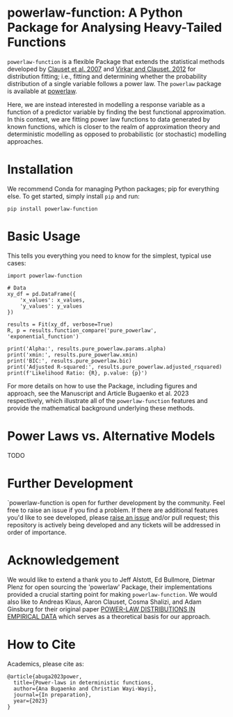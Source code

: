 # powerlaw-function: A Python Package for Analysing Heavy-Tailed Functions

`powerlaw-function` is a flexible Package that extends the statistical methods developed by [Clauset et al. 2007](https://arxiv.org/abs/0706.1062) and [Virkar and Clauset. 2012](https://arxiv.org/abs/1208.3524) for distribution fitting; i.e., fitting and determining whether the probability distribution of a single variable follows a power law.</b>
The `powerlaw` package is available at [powerlaw](https://github.com/jeffalstott/powerlaw/tree/master).

Here, we are instead interested in modelling a response variable as a function of a predictor variable by finding the best functional approximation. In this context, we are fitting power law functions to data generated by known functions, which is closer to the realm of approximation theory and deterministic modelling as opposed to probabilistic (or stochastic) modelling approaches. 


# Installation 

We recommend Conda for managing Python packages; pip for everything else. To get started, simply install `pip` and run:

  `pip install powerlaw-function`

# Basic Usage 

This tells you everything you need to know for the simplest, typical use cases:

    import powerlaw-function

    # Data
    xy_df = pd.DataFrame({
        'x_values': x_values,
        'y_values': y_values
    })
    
    results = Fit(xy_df, verbose=True)
    R, p = results.function_compare('pure_powerlaw', 'exponential_function')
    
    print('Alpha:', results.pure_powerlaw.params.alpha)
    print('xmin:', results.pure_powerlaw.xmin)
    print('BIC:', results.pure_powerlaw.bic)
    print('Adjusted R-squared:', results.pure_powerlaw.adjusted_rsquared)
    print(f'Likelihood Ratio: {R}, p.value: {p}')

For more details on how to use the Package, including figures and approach, see the Manuscript and Article Bugaenko et al. 2023 respectively, which illustrate all of the `powerlaw-function` features and provide the mathematical background underlying these methods.

# Power Laws vs. Alternative Models

TODO

# Further Development

`powerlaw-function is open for further development by the community.  Feel free to raise an issue if you find a problem. If there are additional features you'd like to see developed, please [raise an issue](https://github.com/anabugaenko/powerlaw-function/issues) and/or pull request; this repository is actively being developed and any tickets will be addressed in order of importance. 

# Acknowledgement 

We would like to extend a thank you to Jeff Alstott, Ed Bullmore, Dietmar Plenz for open sourcing the 'powerlaw' Package, their implementations provided a crucial starting point for making `powerlaw-function`. We would also like to Andreas Klaus, Aaron Clauset, Cosma Shalizi, and Adam Ginsburg for their original paper [POWER-LAW DISTRIBUTIONS IN EMPIRICAL DATA](https://arxiv.org/abs/0706.1062)  which serves as a theoretical basis for our approach.

# How to Cite

  Academics, please cite as:
  
    @article{abuga2023power,
      title={Power-laws in deterministic functions,
      author={Ana Bugaenko and Christian Wayi-Wayi},
      journal={In preparation},
      year={2023}
    }


